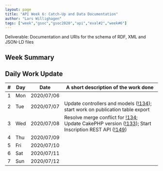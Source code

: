 ```yaml
---
layout: page
title: "API Week 6: Catch-Up and Data Documentation"
author: "Lars Willighagen"
tags: ["week","gsoc","gsoc2020","api","eval#2","week#6"]
---
```


Deliverable: Documentation and URIs for the schema of RDF, XML and JSON-LD files

## Week Summary



## Daily Work Update

| # | Day | Date       | A short description of the work done |
|---|-----|------------|--------------------------------------|
| 1 | Mon | 2020/07/06 |  |
| 2 | Tue | 2020/07/07 | Update controllers and models ([!134](https://gitlab.com/cdli/framework/-/merge_requests/134)); start work on publication table export |
| 3 | Wed | 2020/07/08 | Resolve merge conflict for [!134](https://gitlab.com/cdli/framework/-/merge_requests/134); Update CakePHP version ([!133](https://gitlab.com/cdli/framework/-/merge_requests/133)); Start Inscription REST API ([!149](https://gitlab.com/cdli/framework/-/merge_requests/149)) |
| 4 | Thu | 2020/07/09 |  |
| 5 | Fri | 2020/07/10 |  |
| 6 | Sat | 2020/07/11 |  |
| 7 | Sun | 2020/07/12 |  |

